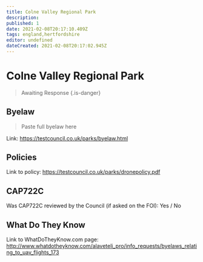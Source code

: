 ```yaml
---
title: Colne Valley Regional Park
description:
published: 1
date: 2021-02-08T20:17:10.409Z
tags: england,hertfordshire
editor: undefined
dateCreated: 2021-02-08T20:17:02.945Z
---
```


# Colne Valley Regional Park
>  Awaiting Response
> {.is-danger}

## Byelaw
> Paste full byelaw here

Link:
https://testcouncil.co.uk/parks/byelaw.html

## Policies
Link to policy:
https://testcouncil.co.uk/parks/dronepolicy.pdf

## CAP722C

Was CAP722C reviewed by the Council (if asked on the FOI): Yes / No

## What Do They Know

Link to WhatDoTheyKnow.com page:
http://www.whatdotheyknow.com/alaveteli_pro/info_requests/byelaws_relating_to_uav_flights_173

